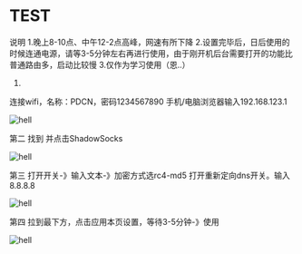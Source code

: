 # TEST
说明
1.晚上8-10点、中午12-2点高峰，网速有所下降
2.设置完毕后，日后使用的时候连通电源，请等3-5分钟左右再进行使用，由于刚开机后台需要打开的功能比普通路由多，启动比较慢
3.仅作为学习使用（恩..）

1.
连接wifi，名称：PDCN，密码1234567890
手机/电脑浏览器输入192.168.123.1

![hell](https://github.com/yanzhengma001/TEST/blob/master/1.jpg)



第二
找到 并点击ShadowSocks

![hell](https://github.com/yanzhengma001/TEST/blob/master/2.jpg)




第三
打开开关-》输入文本-》加密方式选rc4-md5
打开重新定向dns开关。输入8.8.8.8

![hell](https://github.com/yanzhengma001/TEST/blob/master/3.jpg)





第四
拉到最下方，点击应用本页设置，等待3-5分钟-》使用

![hell](https://github.com/yanzhengma001/TEST/blob/master/4.jpg)
